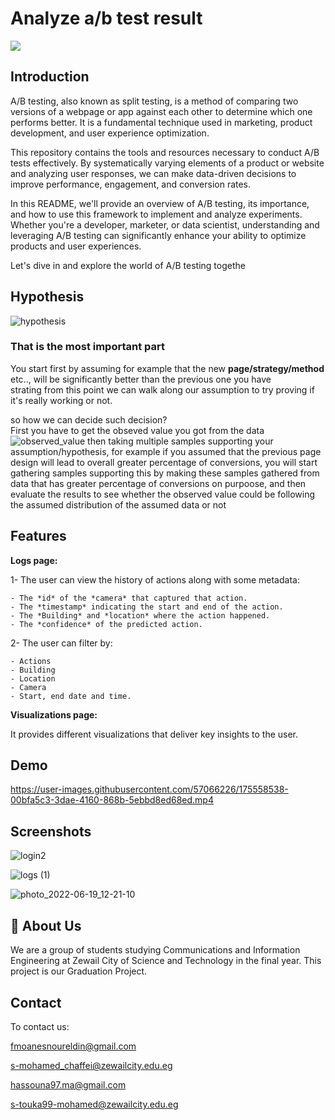 # Analyze a/b test result
![](https://www.optimizely.com/contentassets/08726e145f1b4743a0ba2f30c0447b76/ab-testing.png)

## Introduction  
A/B testing, also known as split testing, is a method of comparing two versions of a webpage or app against each other to determine which one performs better. It is a fundamental technique used in marketing, product development, and user experience optimization.

This repository contains the tools and resources necessary to conduct A/B tests effectively. By systematically varying elements of a product or website and analyzing user responses, we can make data-driven decisions to improve performance, engagement, and conversion rates.

In this README, we'll provide an overview of A/B testing, its importance, and how to use this framework to implement and analyze experiments. Whether you're a developer, marketer, or data scientist, understanding and leveraging A/B testing can significantly enhance your ability to optimize products and user experiences.

Let's dive in and explore the world of A/B testing togethe


## Hypothesis 
![hypothesis](https://www.thoughtco.com/thmb/jYLML6qvzKsLQzkJmGbDOnOMk9Y=/1500x0/filters:no_upscale():max_bytes(150000):strip_icc()/null-hypothesis-vs-alternative-hypothesis-3126413-v31-5b69a6a246e0fb0025549966.png)

### That is the most important part

You start first by assuming for example that the new **page/strategy/method** etc.., will be significantly better than the previous one you have 
<br>
strating from this point we can walk along our assumption to try proving if it's really working or not.
<br>

so how we can decide such decision?
<br>
First you have to get the obseved value you got from the data 
![observed_value](https://www.thoughtco.com/thmb/jYLML6qvzKsLQzkJmGbDOnOMk9Y=/1500x0/filters:no_upscale():max_bytes(150000):strip_icc()/null-hypothesis-vs-alternative-hypothesis-3126413-v31-5b69a6a246e0fb0025549966.png)
then taking multiple samples supporting your assumption/hypothesis, for example if you assumed that the previous page design will lead to overall greater percentage of conversions, you will start gathering samples supporting this by making these samples gathered from data that has greater percentage of conversions on purpoose, and then evaluate the results to see whether the observed value could be following the assumed distribution of the assumed data or not 
## Features  

**Logs page:** 


1- The user can view the history of actions along with some metadata:

    - The *id* of the *camera* that captured that action.
    - The *timestamp* indicating the start and end of the action.
    - The *Building* and *location* where the action happened.
    - The *confidence* of the predicted action.

2- The user can filter by:

    - Actions
    - Building
    - Location 
    - Camera 
    - Start, end date and time.

**Visualizations page:**  

It provides different visualizations that deliver key insights to the user.

## Demo 

https://user-images.githubusercontent.com/57066226/175558538-00bfa5c3-3dae-4160-868b-5ebbd8ed68ed.mp4


## Screenshots  

![login2](https://user-images.githubusercontent.com/57066226/175560297-329e5343-85f8-492e-9743-5e621e687a2c.png)

![logs (1)](https://user-images.githubusercontent.com/57066226/175560338-8e0e81f3-92ae-4bc1-8362-e3dbdea0cb92.png)

![photo_2022-06-19_12-21-10](https://user-images.githubusercontent.com/57066226/175560675-a78188f7-52fc-4a21-b13e-e986c980b2d5.jpg)



## 🚀 About Us 
We are a group of students studying Communications and Information Engineering at Zewail City of Science and Technology in the final year. This project is our Graduation Project.

## Contact

To contact us:

fmoanesnoureldin@gmail.com

s-mohamed_chaffei@zewailcity.edu.eg

hassouna97.ma@gmail.com

s-touka99-mohamed@zewailcity.edu.eg 
